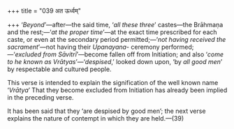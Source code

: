 +++
title = "039 अत ऊर्ध्वम्"

+++
‘*Beyond*’—after—the said time, ‘*all* *these three*’ castes—the
Brāhmaṇa and the rest;—‘*at the proper time*’—at the exact time
prescribed for each caste, or even at the secondary period
permitted;—‘*not having received the sacrament*’—not having their
*Upanayana-* ceremony performed;—‘*excluded from Sāvitrī*’—become fallen
off from Initiation; and also ‘*come to he known as
Vrātyas*’—‘*despised*,’ looked down upon, ‘by *all good men*’ by
respectable and cultured people.

This verse is intended to explain the signification of the well known
name ‘*Vrātya*’ That they become excluded from Initiation has already
been implied in the preceding verse.

It has been said that they ‘are despised by good men’; the next verse
explains the nature of contempt in which they are held.—(39)


